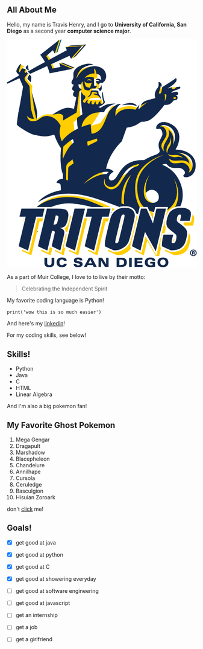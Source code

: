 ## All About Me

Hello, my name is Travis Henry, and I go to **University of California, San Diego** as a second year __computer science major__.

![ucsd logo lol](Images/triton.png)

As a part of Muir College, I love to to live by their motto:

>Celebrating the Independent Spirit


My favorite coding language is Python!
```
print('wow this is so much easier')

```

And here's my [linkedin](https://www.linkedin.com/in/travis-henry-1b53a6330/)!

For my coding skills, see below!


## Skills!

* Python
* Java
* C
* HTML
* Linear Algebra

And I'm also a big pokemon fan!

## My Favorite Ghost Pokemon
1. Mega Gengar
2. Dragapult
3. Marshadow
4. Blacepheleon
5. Chandelure
6. Annilhape
7. Cursola
8. Ceruledge
9. Basculgion
10. Hisuian Zoroark


don't [click](/secret.md) me!

## Goals!
- [x] get good at java
- [x] get good at python
- [x] get good at C
- [x] get good at showering everyday
- [ ] get good at software engineering
- [ ] get good at javascript
- [ ] get an internship
- [ ] get a job
- [ ] get a girlfriend

